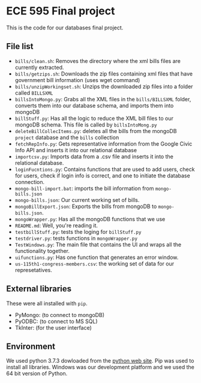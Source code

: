 # ECE 595 Final project
This is the code for our databases final project.

## File list

+ `bills/clean.sh`: Removes the directory where the xml bills files are currently extracted.
+ `bills/getzips.sh`: Downloads the zip files containing xml files that have government bill information (uses wget command)
+ `bills/unzipWorkingset.sh`: Unzips the downloaded zip files into a folder called `BILLSXML`
+ `billsIntoMongo.py`: Grabs all the XML files in the `bills/BILLSXML` folder, converts them into our database schema, and imports them into mongoDB
+ `billStuff.py`: Has all the logic to reduce the XML bill files to our mongoDB schema. This file is called by `billsIntoMong.py`
+ `deleteBillCollecItems.py`: deletes all the bills from the mongoDB `project` database and the `bills` collection
+ `fetchRepInfo.py`: Gets representative information from the Google Civic Info API and inserts it into our relational database
+ `importcsv.py`: Imports data from a .csv file and inserts it into the relational database.
+ `loginFucntions.py`: Contains functions that are used to add users, check for users, check if login info is correct, and one to initiate the database connection.
+ `mongo-bill-import.bat`: imports the bill information from `mongo-bills.json`
+ `mongo-bills.json`: Our current working set of bills.
+ `mongoBillExport.json`: Exports the bills from mongoDB to `mongo-bills.json`.
+ `mongoWrapper.py`: Has all the mongoDB functions that we use
+ `README.md`: Well, you're reading it.
+ `testbillStuff.py`: tests the loging for `billStuff.py`
+ `testdriver.py`: tests functions in `mongoWrapper.py`
+ `TestWindows.py`: The main file that contains the UI and wraps all the functionality together.
+ `uifunctions.py`: Has one function that generates an error window.
+ `us-115th1-congress-members.csv`: the working set of data for our represetatives.

## External libraries
These were all installed with `pip`.
+ PyMongo: (to connect to mongoDB)
+ PyODBC: (to connect to MS SQL)
+ TkInter: (for the user interface)

## Environment
We used python 3.7.3 dowloaded from the [python web site](https://www.python.org/downloads/). Pip was used to install all libraries. Windows was our development platform and we used the 64 bit version of Python.